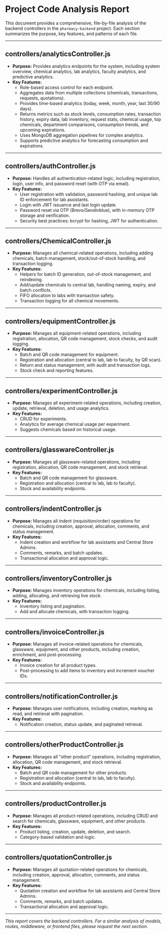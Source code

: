 # Project Code Analysis Report

This document provides a comprehensive, file-by-file analysis of the backend controllers in the `pharmacy-backend` project. Each section summarizes the purpose, key features, and patterns of each file.

---

## controllers/analyticsController.js
- **Purpose:** Provides analytics endpoints for the system, including system overview, chemical analytics, lab analytics, faculty analytics, and predictive analytics.
- **Key Features:**
  - Role-based access control for each endpoint.
  - Aggregates data from multiple collections (chemicals, transactions, requests, quotations).
  - Provides time-based analytics (today, week, month, year, last 30/90 days).
  - Returns metrics such as stock levels, consumption rates, transaction history, expiry data, lab inventory, request stats, chemical usage, top chemicals, department comparisons, consumption trends, and upcoming expirations.
  - Uses MongoDB aggregation pipelines for complex analytics.
  - Supports predictive analytics for forecasting consumption and expirations.

---

## controllers/authController.js
- **Purpose:** Handles all authentication-related logic, including registration, login, user info, and password reset (with OTP via email).
- **Key Features:**
  - User registration with validation, password hashing, and unique lab ID enforcement for lab assistants.
  - Login with JWT issuance and last login update.
  - Password reset via OTP (Brevo/Sendinblue), with in-memory OTP storage and verification.
  - Security best practices: bcrypt for hashing, JWT for authentication.

---

## controllers/ChemicalController.js
- **Purpose:** Manages all chemical-related operations, including adding chemicals, batch management, stock/out-of-stock handling, and transaction logging.
- **Key Features:**
  - Helpers for batch ID generation, out-of-stock management, and reindexing.
  - Add/update chemicals to central lab, handling naming, expiry, and batch conflicts.
  - FIFO allocation to labs with transaction safety.
  - Transaction logging for all chemical movements.

---

## controllers/equipmentController.js
- **Purpose:** Manages all equipment-related operations, including registration, allocation, QR code management, stock checks, and audit logging.
- **Key Features:**
  - Batch and QR code management for equipment.
  - Registration and allocation (central to lab, lab to faculty, by QR scan).
  - Return and status management, with audit and transaction logs.
  - Stock check and reporting features.

---

## controllers/experimentController.js
- **Purpose:** Manages all experiment-related operations, including creation, update, retrieval, deletion, and usage analytics.
- **Key Features:**
  - CRUD for experiments.
  - Analytics for average chemical usage per experiment.
  - Suggests chemicals based on historical usage.

---

## controllers/glasswareController.js
- **Purpose:** Manages all glassware-related operations, including registration, allocation, QR code management, and stock retrieval.
- **Key Features:**
  - Batch and QR code management for glassware.
  - Registration and allocation (central to lab, lab to faculty).
  - Stock and availability endpoints.

---

## controllers/indentController.js
- **Purpose:** Manages all indent (requisition/order) operations for chemicals, including creation, approval, allocation, comments, and status management.
- **Key Features:**
  - Indent creation and workflow for lab assistants and Central Store Admins.
  - Comments, remarks, and batch updates.
  - Transactional allocation and approval logic.

---

## controllers/inventoryController.js
- **Purpose:** Manages inventory operations for chemicals, including listing, adding, allocating, and retrieving live stock.
- **Key Features:**
  - Inventory listing and pagination.
  - Add and allocate chemicals, with transaction logging.

---

## controllers/invoiceController.js
- **Purpose:** Manages all invoice-related operations for chemicals, glassware, equipment, and other products, including creation, enrichment, and post-processing.
- **Key Features:**
  - Invoice creation for all product types.
  - Post-processing to add items to inventory and increment voucher IDs.

---

## controllers/notificationController.js
- **Purpose:** Manages user notifications, including creation, marking as read, and retrieval with pagination.
- **Key Features:**
  - Notification creation, status update, and paginated retrieval.

---

## controllers/otherProductController.js
- **Purpose:** Manages all "other product" operations, including registration, allocation, QR code management, and stock retrieval.
- **Key Features:**
  - Batch and QR code management for other products.
  - Registration and allocation (central to lab, lab to faculty).
  - Stock and availability endpoints.

---

## controllers/productController.js
- **Purpose:** Manages all product-related operations, including CRUD and search for chemicals, glassware, equipment, and other products.
- **Key Features:**
  - Product listing, creation, update, deletion, and search.
  - Category-based validation and logic.

---

## controllers/quotationController.js
- **Purpose:** Manages all quotation-related operations for chemicals, including creation, approval, allocation, comments, and status management.
- **Key Features:**
  - Quotation creation and workflow for lab assistants and Central Store Admins.
  - Comments, remarks, and batch updates.
  - Transactional allocation and approval logic.

---

*This report covers the backend controllers. For a similar analysis of models, routes, middleware, or frontend files, please request the next section.*
